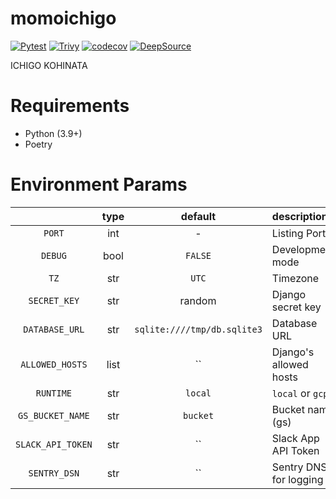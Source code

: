 # momoichigo

[![Pytest](https://github.com/nothink/momoichigo/actions/workflows/pytest.yml/badge.svg)](https://github.com/nothink/momoichigo/actions/workflows/pytest.yml)
[![Trivy](https://github.com/nothink/momoichigo/actions/workflows/trivy.yml/badge.svg)](https://github.com/nothink/momoichigo/actions/workflows/trivy.yml)
[![codecov](https://codecov.io/gh/nothink/momoichigo/branch/main/graph/badge.svg?token=o783r2x5Tp)](https://codecov.io/gh/nothink/momoichigo)
[![DeepSource](https://deepsource.io/gh/nothink/momoichigo.svg/?label=active+issues&token=NhcwPGRXrmzAB8s6PLmU6fCI)](https://deepsource.io/gh/nothink/momoichigo/?ref=repository-badge)

ICHIGO KOHINATA

# Requirements

- Python (3.9+)
- Poetry

# Environment Params

|                   | type |           default           | descriptions           |
| :---------------: | :--: | :-------------------------: | :--------------------- |
|      `PORT`       | int  |              -              | Listing Port           |
|      `DEBUG`      | bool |           `FALSE`           | Development mode       |
|       `TZ`        | str  |            `UTC`            | Timezone               |
|   `SECRET_KEY`    | str  |           random            | Django secret key      |
|  `DATABASE_URL`   | str  | `sqlite:////tmp/db.sqlite3` | Database URL           |
|  `ALLOWED_HOSTS`  | list |             ``              | Django's allowed hosts |
|     `RUNTIME`     | str  |           `local`           | `local` or `gcp`       |
| `GS_BUCKET_NAME`  | str  |          `bucket`           | Bucket name (gs)       |
| `SLACK_API_TOKEN` | str  |             ``              | Slack App API Token    |
|   `SENTRY_DSN`    | str  |             ``              | Sentry DNS for logging |
